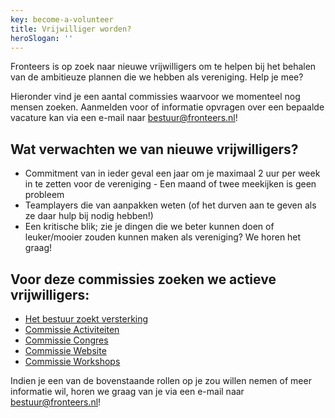 ```yaml
---
key: become-a-volunteer
title: Vrijwilliger worden?
heroSlogan: ''
---
```


Fronteers is op zoek naar nieuwe vrijwilligers om te helpen bij het behalen van de ambitieuze plannen die we hebben als vereniging. Help je mee?

Hieronder vind je een aantal commissies waarvoor we momenteel nog mensen zoeken. Aanmelden voor of informatie opvragen over een bepaalde vacature kan via een e-mail naar [bestuur@fronteers.nl](mailto:bestuur@fronteers.nl)!

## Wat verwachten we van nieuwe vrijwilligers?

-   Commitment van in ieder geval een jaar om je maximaal 2 uur per week in te zetten voor de vereniging - Een maand of twee meekijken is geen probleem
-   Teamplayers die van aanpakken weten (of het durven aan te geven als ze daar hulp bij nodig hebben!)
-   Een kritische blik; zie je dingen die we beter kunnen doen of leuker/mooier zouden kunnen maken als vereniging? We horen het graag!

## Voor deze commissies zoeken we actieve vrijwilligers:

-   [Het bestuur zoekt versterking](/nl/vereniging/vrijwilliger-worden/bestuursleden)
-   [Commissie Activiteiten](/nl/vereniging/vrijwilliger-worden/activiteiten)
-   [Commissie Congres](/nl/vereniging/vrijwilliger-worden/congres)
-   [Commissie Website](/nl/vereniging/vrijwilliger-worden/vacature-commissie-website)
-   [Commissie Workshops](/nl/vereniging/vrijwilliger-worden/workshops)

Indien je een van de bovenstaande rollen op je zou willen nemen of meer informatie wil, horen we graag van je via een e-mail naar [bestuur@fronteers.nl](mailto:bestuur@fronteers.nl)!
